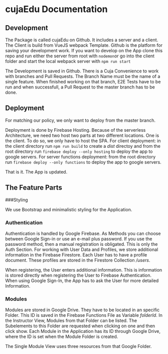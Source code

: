 # cujaEdu Documentation

## Development
The Package is called cujaEdu on Github. It includes a server and a client. The Client is build from VueJS webpack Template.
Github is the platform for saving your development work. If you want to develop on the App clone this repo and run either the server from root with ```nodemon```or go into the client folder and start the local webpack server with ```npm run start```

The Development is saved in Github. There is a Cuja Convenience to work with branches and Pull Requests. The Branch Name must be the name of a single feature. When finished working on that branch, E2E Tests have to be run and when successfull, a Pull Request to the master branch has to be done.

## Deployment
For matching our policy, we only want to deploy from the master branch.

Deployment is done by Firebase Hosting. Because of the serverless Architecture, we need two host two parts at two different locations. One is the client. To do so, we only have to host the SPA. For client deployment: in the client directory run ```npm run build``` to create a *dist* directoy and from the root directory run ```firebase deploy --only hosting``` to deploy the app to google servers. For server functions deployment: from the root directory run ```firebase deploy --only functions``` to deploy the app to google servers. 

That is it. The App is updated. 


## The Feature Parts

###Styling

We use Bootstrap and minimalistic styling for the Application.

### Authentication

Authentication is handled by Google Firebase. As Methods you can choose between Google Sign-in or use an e-mail plus password. If you use the password method, then a manual registration is obligated. This is only the Auth Section. For working with User Data and Profiles, we store additional information in the Firebase Firestore. Each User has to have a profile document. These profiles are stored in the Firestore Collection */users*.

When registering, the User enters additional information. This is information is stored directly when registering the User to Firebase Authentication. When using Google Sign-In, the App has to ask the User for more detailed Information.

### Modules

Modules are stored in Google Drive. They have to be located in an specific Folder. This ID is saved in the Firebase Functions File as Variable _folderId_. In the Instructor View, Modules from that Folder can be listed. The Subelements to this Folder are requested when clicking on one and then click show. Each Module in the Application has its ID through Google Drive, where the ID is set when the Module Folder is created.

The Single Module View uses three resources from that Google Folder. 